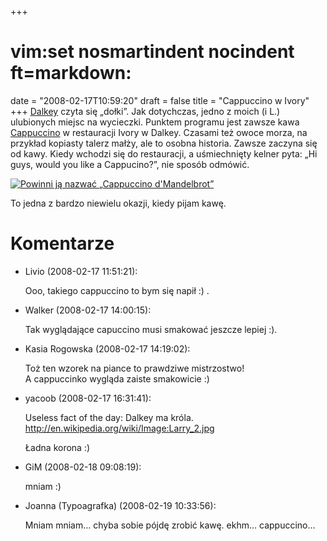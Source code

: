 +++
# vim:set nosmartindent nocindent ft=markdown:
date = "2008-02-17T10:59:20"
draft = false
title = "Cappuccino w Ivory"
+++
[Dalkey](http://en.wikipedia.org/wiki/Dalkey) czyta się „dołki”. Jak dotychczas,
jedno z moich (i L.) ulubionych miejsc na wycieczki. Punktem programu jest
zawsze kawa [Cappuccino](http://pl.wikipedia.org/wiki/Cappuccino) w restauracji
Ivory w Dalkey. Czasami też owoce morza, na przykład kopiasty talerz małży, ale
to osobna historia. Zawsze zaczyna się od kawy. Kiedy wchodzi się do
restauracji, a uśmiechnięty kelner pyta: „Hi guys, would you like a Cappucino?”,
nie sposób odmówić.

[![Powinni ją nazwać „Cappuccino d'Mandelbrot”](http://media.blizinski.pl/images/blog/cappuccino-w-ivory-440px.jpg)](http://media.blizinski.pl/images/blog/cappuccino-w-ivory.jpg)

To jedna z bardzo niewielu okazji, kiedy pijam kawę.

# Komentarze

* Livio (2008-02-17 11:51:21): <p>Ooo, takiego cappuccino to bym się napił :)
  .</p>
* Walker (2008-02-17 14:00:15): <p>Tak wyglądające capuccino musi smakować
  jeszcze lepiej :).</p>
* Kasia Rogowska (2008-02-17 14:19:02): <p>Toż ten wzorek na piance to prawdziwe
  mistrzostwo!<br /> A cappuccinko wygląda zaiste smakowicie :)</p>
* yacoob (2008-02-17 16:31:41): <p>Useless fact of the day: Dalkey ma króla.<br
  /> http://en.wikipedia.org/wiki/Image:Larry_2.jpg</p>  <p>Ładna korona :)</p>
* GiM (2008-02-18 09:08:19): <p>mniam :)</p>
* Joanna (Typoagrafka) (2008-02-19 10:33:56): <p>Mniam mniam&#8230; chyba sobie
  pójdę zrobić kawę. ekhm&#8230; cappuccino&#8230;</p>
